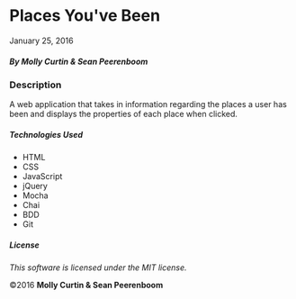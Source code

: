 # Places You've Been

January 25, 2016

##### By Molly Curtin &amp; Sean Peerenboom

### Description

A web application that takes in information regarding the places a user has been and displays the properties of each place when clicked.

##### Technologies Used

* HTML
* CSS
* JavaScript
* jQuery
* Mocha
* Chai
* BDD
* Git

##### License

*This software is licensed under the MIT license.*

&copy;2016 **Molly Curtin &amp; Sean Peerenboom**

